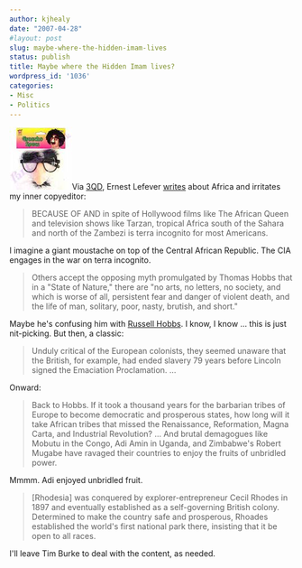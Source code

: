 ```yaml
---
author: kjhealy
date: "2007-04-28"
#layout: post
slug: maybe-where-the-hidden-imam-lives
status: publish
title: Maybe where the Hidden Imam lives?
wordpress_id: '1036'
categories:
- Misc
- Politics
---
```


![image](incognito.jpg)Via [3QD](http://3quarksdaily.blogs.com/3quarksdaily/2007/04/paternalistic_d.html), Ernest Lefever [writes](http://www.weeklystandard.com/Content/Public/Articles/000/000/013/574nhmym.asp) about Africa and irritates my inner copyeditor:

> BECAUSE OF AND in spite of Hollywood films like The African Queen and television shows like Tarzan, tropical Africa south of the Sahara and north of the Zambezi is terra incognito for most Americans.

I imagine a giant moustache on top of the Central African Republic. The CIA engages in the war on terra incognito.

> Others accept the opposing myth promulgated by Thomas Hobbs that in a "State of Nature," there are "no arts, no letters, no society, and which is worse of all, persistent fear and danger of violent death, and the life of man, solitary, poor, nasty, brutish, and short."

Maybe he's confusing him with [Russell Hobbs](http://www.russellhobbs.com/). I know, I know … this is just nit-picking. But then, a classic:

> Unduly critical of the European colonists, they seemed unaware that the British, for example, had ended slavery 79 years before Lincoln signed the Emaciation Proclamation. ...

Onward:

> Back to Hobbs. If it took a thousand years for the barbarian tribes of Europe to become democratic and prosperous states, how long will it take African tribes that missed the Renaissance, Reformation, Magna Carta, and Industrial Revolution? ... And brutal demagogues like Mobutu in the Congo, Adi Amin in Uganda, and Zimbabwe's Robert Mugabe have ravaged their countries to enjoy the fruits of unbridled power.

Mmmm. Adi enjoyed unbridled fruit.

> [Rhodesia] was conquered by explorer-entrepreneur Cecil Rhodes in 1897 and eventually established as a self-governing British colony. Determined to make the country safe and prosperous, Rhoades established the world's first national park there, insisting that it be open to all races.

I'll leave Tim Burke to deal with the content, as needed.
